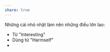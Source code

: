 ```yaml
---
share: true
---
```

Những cái nhỏ nhặt làm nên những điều lớn lao:
- Từ "Interesting"
- Dùng từ "Harmself"
-
